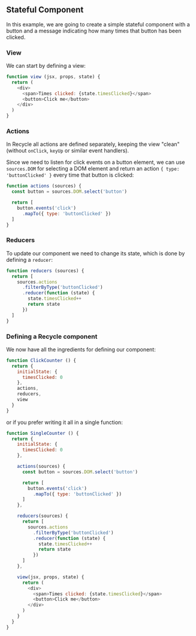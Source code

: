 ## Stateful Component
In this example, we are going to create a simple stateful component with a button 
and a message indicating how many times that button has been clicked.

### View
We can start by defining a view:

```javascript
function view (jsx, props, state) {
  return (
    <div>
      <span>Times clicked: {state.timesClicked}</span>
      <button>Click me</button>
    </div>
  )
}
```

### Actions
In Recycle all actions are defined separately, keeping the view "clean" (without `onClick`, `keyUp` or similar event handlers).

Since we need to listen for click events on a button element, we can use `sources.DOM` for selecting a DOM element and return an action `{ type: 'buttonClicked' }` every time that button is clicked:

```javascript
function actions (sources) {
  const button = sources.DOM.select('button')

  return [
    button.events('click')
      .mapTo({ type: 'buttonClicked' })
  ]
}
```

### Reducers
To update our component we need to change its state, which is done by defining a `reducer`:

```javascript
function reducers (sources) {
  return [
    sources.actions
      .filterByType('buttonClicked')
      .reducer(function (state) {
        state.timesClicked++
        return state
      })
  ]
}
```

### Defining a Recycle component
We now have all the ingredients for defining our component: 

```javascript
function ClickCounter () {
  return {
    initialState: {
      timesClicked: 0
    },
    actions,
    reducers,
    view
  }
}
```

or if you prefer writing it all in a single function:

```javascript
function SingleCounter () {
  return {
    initialState: {
      timesClicked: 0
    },

    actions(sources) {
      const button = sources.DOM.select('button')

      return [
        button.events('click')
          .mapTo({ type: 'buttonClicked' })
      ]
    },

    reducers(sources) {
      return [
        sources.actions
          .filterByType('buttonClicked')
          .reducer(function (state) {
            state.timesClicked++
            return state
          })
      ]
    },

    view(jsx, props, state) {
      return (
        <div>
          <span>Times clicked: {state.timesClicked}</span>
          <button>Click me</button>
        </div>
      )
    }
  }
}
```
